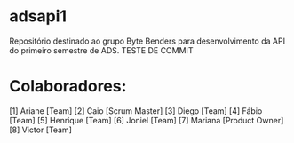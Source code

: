 # adsapi1
Repositório destinado ao grupo Byte Benders para desenvolvimento da API do primeiro semestre de ADS.
TESTE DE COMMIT

# Colaboradores:
[1] Ariane [Team]
[2] Caio [Scrum Master]
[3] Diego [Team]
[4] Fábio [Team]
[5] Henrique [Team]
[6] Joniel [Team]
[7] Mariana [Product Owner]
[8] Victor [Team]
